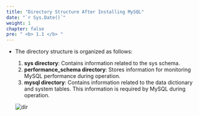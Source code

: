 ```yaml
---
title: "Directory Structure After Installing MySQL"
date: "`r Sys.Date()`"
weight: 1
chapter: false
pre: " <b> 1.1 </b> "
---
```


- The directory structure is organized as follows:

  1. **sys directory**: Contains information related to the sys schema.
  2. **performance_schema directory**: Stores information for monitoring MySQL performance during operation.
  3. **mysql directory**: Contains information related to the data dictionary and system tables. This information is required by MySQL during operation.

  ![dir](/images/1.introduce/005-dir.png)
